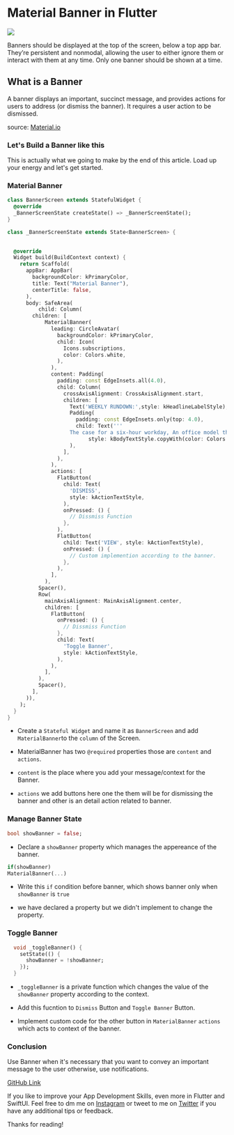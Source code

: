 
# Material Banner in Flutter

![](https://dev-to-uploads.s3.amazonaws.com/i/edaphlhzt6of7qwi3e22.png)

Banners should be displayed at the top of the screen, below a top app bar. They’re persistent and nonmodal, allowing the user to either ignore them or interact with them at any time. Only one banner should be shown at a time.

## What is a Banner

A banner displays an important, succinct message, and provides actions for users to address (or dismiss the banner). It requires a user action to be dismissed.

source: [Material.io](https://material.io/)

### Let's Build a Banner like this

<!-- <p align="center">
<a href="https://github.com/irangareddy/Flutter-UI-Components-Library/blob/master/lib/material/banner.dart">
<img src="https://github.com/irangareddy/Flutter-UI-Components-Library/blob/master/Gifs/MaterialBanner.gif?raw=true" width="250" alt="Material Bannerr" >
</a>
</p> -->

This is actually what we going to make by the end of this article. Load up your energy and let's get started.

### Material Banner

```dart
class BannerScreen extends StatefulWidget {
  @override
  _BannerScreenState createState() => _BannerScreenState();
}

class _BannerScreenState extends State<BannerScreen> {
  

  @override
  Widget build(BuildContext context) {
    return Scaffold(
      appBar: AppBar(
        backgroundColor: kPrimaryColor,
        title: Text("Material Banner"),
        centerTitle: false,
      ),
      body: SafeArea(
          child: Column(
        children: [
            MaterialBanner(
              leading: CircleAvatar(
                backgroundColor: kPrimaryColor,
                child: Icon(
                  Icons.subscriptions,
                  color: Colors.white,
                ),
              ),
              content: Padding(
                padding: const EdgeInsets.all(4.0),
                child: Column(
                  crossAxisAlignment: CrossAxisAlignment.start,
                  children: [
                    Text('WEEKLY RUNDOWN:',style: kHeadlineLabelStyle),
                    Padding(
                      padding: const EdgeInsets.only(top: 4.0),
                      child: Text('''
                    The case for a six-hour workday, An office model that suits everyone?, and other top news for you''',
                          style: kBodyTextStyle.copyWith(color: Colors.black)),
                    ),
                  ],
                ),
              ),
              actions: [
                FlatButton(
                  child: Text(
                    'DISMISS',
                    style: kActionTextStyle,
                  ),
                  onPressed: () {
                    // Dissmiss Function
                  },
                ),
                FlatButton(
                  child: Text('VIEW', style: kActionTextStyle),
                  onPressed: () {
                    // Custom implemention according to the banner.
                  },
                ),
              ],
            ),
          Spacer(),
          Row(
            mainAxisAlignment: MainAxisAlignment.center,
            children: [
              FlatButton(
                onPressed: () {
                  // Dissmiss Function
                },
                child: Text(
                  'Toggle Banner',
                  style: kActionTextStyle,
                ),
              ),
            ],
          ),
          Spacer(),
        ],
      )),
    );
  }
}
```

- Create a `Stateful Widget` and name it as `BannerScreen` and add `MaterialBanner`to the `column` of the Screen.

- MaterialBanner has two `@required` properties those are `content` and `actions`.

- `content` is the place where you add your message/context for the Banner.

- `actions` we add buttons here one the them will be for dismissing the banner and other is an detail action related to banner.

### Manage Banner State

```dart
bool showBanner = false;
```

- Declare a `showBanner` property  which manages the appereance of the banner.

```dart
if(showBanner)
MaterialBanner(...)
```

- Write this `if` condition before banner, which shows banner only when `showBanner` is `true`

- we have declared a property but we didn't implement to change the property.

### Toggle Banner

```dart
  void _toggleBanner() {
    setState(() {
      showBanner = !showBanner;
    });
  }
```

- `_toggleBanner` is a private function which changes the value of the `showBanner` property according to the context.

- Add this fucntion to `Dismiss` Button and `Toggle Banner` Button.

- Implement custom code for the other button in `MaterialBanner` `actions` which acts to context of the banner.

### Conclusion

Use Banner when it's necessary that you want to convey an important message to the user otherwise, use notifications.

[GitHub Link](https://github.com/irangareddy/Flutter-UI-Components-Library/blob/master/lib/material/banner.dart)

If you like to improve your App Development Skills, even more in Flutter and SwiftUI. Feel free to dm me on [Instagram](https://www.instagram.com/irangareddy/)  or tweet to me on [Twitter](https://twitter.com/irangareddy) if you have any additional tips or feedback.

Thanks for reading!
